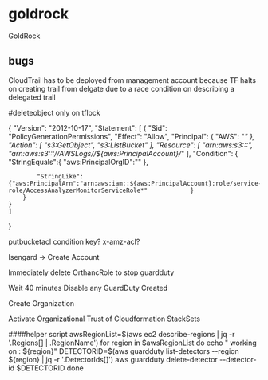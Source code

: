 # goldrock
GoldRock

## bugs 
CloudTrail has to be deployed from management account because TF halts on creating trail from delgate due to a race condition on describing a delegated trail

#deleteobject only on tflock

{
    "Version": "2012-10-17",
    "Statement": 
    [
    {
        "Sid": "PolicyGenerationPermissions",
        "Effect": "Allow",
        "Principal": {
            "AWS": "*"
        },
        "Action": [
            "s3:GetObject",
            "s3:ListBucket"
        ],
        "Resource": [
            "arn:aws:s3:::<organization-bucket-name>",
			"arn:aws:s3:::<organization-bucket-name>/<optional-prefix-provided-by-customer>/AWSLogs/<organization-id>/${aws:PrincipalAccount}/*"
        ],
        "Condition": {
"StringEquals":{
"aws:PrincipalOrgID":"<organization-id>"
},

            "StringLike": {"aws:PrincipalArn":"arn:aws:iam::${aws:PrincipalAccount}:role/service-role/AccessAnalyzerMonitorServiceRole*"            }
        }
    }
    ]
}



putbucketacl condition key? x-amz-acl?






Isengard -> Create Account

Immediately delete OrthancRole to stop guardduty

Wait 40 minutes
Disable any GuardDuty Created

Create Organization

Activate Organizational Trust of Cloudformation StackSets





####helper script
awsRegionList=$(aws ec2 describe-regions | jq -r '.Regions[] | .RegionName')
for region in $awsRegionList
do
    echo " working on : ${region}"
    DETECTORID=$(aws guardduty list-detectors --region ${region} | jq -r '.DetectorIds[]')
    aws guardduty delete-detector --detector-id $DETECTORID
done